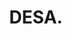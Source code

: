 ---
title: "DESA."
tags: "Front-End Developer. Web Design."
url: "https://desasa.com.ar/"
thumbnail: "./media/desa.jpg"
---